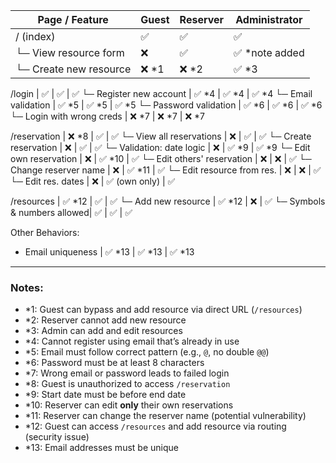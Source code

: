 Page / Feature                | Guest        | Reserver         | Administrator
-----------------------------|--------------|------------------|---------------------
/ (index)                    | ✅           | ✅               | ✅
└─ View resource form        | ❌           | ✅               | ✅ *note added
└─ Create new resource       | ❌ *1        | ❌ *2            | ✅ *3

/login                        | ✅           | ✅               | ✅
└─ Register new account      | ✅ *4        | ✅ *4            | ✅ *4
└─ Email validation          | ✅ *5        | ✅ *5            | ✅ *5
└─ Password validation       | ✅ *6        | ✅ *6            | ✅ *6
└─ Login with wrong creds    | ❌ *7        | ❌ *7            | ❌ *7

/reservation                 | ❌ *8        | ✅               | ✅
└─ View all reservations     | ❌           | ✅               | ✅
└─ Create reservation        | ❌           | ✅               | ✅
└─ Validation: date logic    | ❌           | ✅ *9            | ✅ *9
└─ Edit own reservation      | ❌           | ✅ *10           | ✅
└─ Edit others' reservation  | ❌           | ❌               | ✅
└─ Change reserver name      | ❌           | ✅ *11           | ✅
└─ Edit resource from res.   | ❌           | ❌               | ✅
└─ Edit res. dates           | ❌           | ✅ (own only)    | ✅

/resources                   | ✅ *12       | ✅               | ✅
└─ Add new resource          | ✅ *12       | ❌               | ✅
└─ Symbols & numbers allowed| ✅           | ✅               | ✅

Other Behaviors:
- Email uniqueness           | ✅ *13       | ✅ *13           | ✅ *13

---

### Notes:
- *1: Guest can bypass and add resource via direct URL (`/resources`)
- *2: Reserver cannot add new resource
- *3: Admin can add and edit resources
- *4: Cannot register using email that’s already in use
- *5: Email must follow correct pattern (e.g., `@`, no double `@@`)
- *6: Password must be at least 8 characters
- *7: Wrong email or password leads to failed login
- *8: Guest is unauthorized to access `/reservation`
- *9: Start date must be before end date
- *10: Reserver can edit **only** their own reservations
- *11: Reserver can change the reserver name (potential vulnerability)
- *12: Guest can access `/resources` and add resource via routing (security issue)
- *13: Email addresses must be unique
